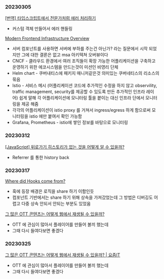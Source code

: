 ### 20230305
[[번역] 타입스크립트에서 전문가처럼 에러 처리하기](https://medium.com/@yujso66/%EB%B2%88%EC%97%AD-%ED%83%80%EC%9E%85%EC%8A%A4%ED%81%AC%EB%A6%BD%ED%8A%B8%EC%97%90%EC%84%9C-%EC%A0%84%EB%AC%B8%EA%B0%80%EC%B2%98%EB%9F%BC-%EC%97%90%EB%9F%AC-%EC%B2%98%EB%A6%AC%ED%95%98%EA%B8%B0-39d14f5cc6a2)
- 커스텀 객체 만들어서 에러 핸들링

[Modern Frontend Infrastructure Overview](https://yeoulcoding.me/359)
- 서버 컴포넌트를 사용하면 서버에 부하를 주는건 아닌가? 라는 질문에서 시작 되었지만 그에 대한 결론은 없고 msa 아키텍쳐 오버뷰이다
- CNCF - 클라우드 환경에서 여러 조직들이 확장 가능한 어플리케이션을 구축하고 운영하기 위한 에코시스템을 만드는것이 미션인 비영리 단체
- Helm chart - 쿠버내티스에 패키지 매니저같은것 의미있는 쿠버네티스의 리소스의 묶음
- Istio - 서비스 메시 (어플리케이션 코드에 추가적인 수정을 하지 않고 observility, traffic management, security를 제공할 수 있도록 만든 추가적인 인프라 레이어) 쉽게 말해 각 어플리케이션에 모니터링 툴을 븥이는 대신 인프라 단에서 모니터링을 제공 해줌
- 각각의 어플리케이션이 istio proxy 를 거쳐서 ingress/egress 하게 함으로써 모니터링을 istio 에만 붙여서 확인 가능함
- Grafana, Prometheus - istio에 쌓인 정보를 바탕으로 모니터링

### 20230312
[[JavaScript] 뒤로가기 히스토리가 없는 것을 어떻게 알 수 있을까?](https://programmingsummaries.tistory.com/318)
- Referrer 를 통한 history back

### 20230317
[Where did Hooks come from?](https://reacttraining.com/blog/where-did-hooks-come-from)
- 훅에 등장 배경은 로직을 share 하기 이함인듯
- 컴포넌트 기반에서는 share 하기 위해 상속을 가져갔었는데 그 방법은 디버깅도 어렵고 다중 상속 안되서 안되는 부분도 있었움

[그 많은 OTT 콘텐츠는 어떻게 웹에서 재생될 수 있을까?](https://yozm.wishket.com/magazine/detail/1934/)
- OTT 에 관심이 많아서 플레이어를 만들어 볼끼 했는데
- 그때 다시 들여다보면 좋겠다


### 20230325
[그 많은 OTT 콘텐츠는 어떻게 웹에서 재생될 수 있을까? | 요즘IT](https://yozm.wishket.com/magazine/detail/1934)
- OTT 에 관심이 많아서 플레이어를 만들어 볼끼 했는데
- 그때 다시 들여다보면 좋겠다
